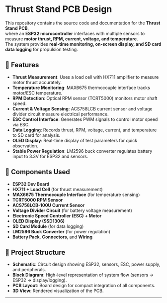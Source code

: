 # Thrust Stand PCB Design

This repository contains the source code and documentation for the **Thrust Stand PCB**,  
where an **ESP32 microcontroller** interfaces with multiple sensors to measure **motor thrust, RPM, current, voltage, and temperature**.  
The system provides **real-time monitoring, on-screen display, and SD card data logging** for propulsion testing.

## 🚀 Features
- **Thrust Measurement**: Uses a load cell with HX711 amplifier to measure motor thrust accurately.  
- **Temperature Monitoring**: MAX6675 thermocouple interface tracks motor/ESC temperature.  
- **RPM Detection**: Optical RPM sensor (TCRT5000) monitors motor shaft speed.  
- **Current & Voltage Sensing**: ACS758LCB current sensor and voltage divider circuit measure electrical performance.  
- **ESC Control Interface**: Generates PWM signals to control motor speed via ESC.  
- **Data Logging**: Records thrust, RPM, voltage, current, and temperature to SD card for analysis.  
- **OLED Display**: Real-time display of test parameters for quick observation.  
- **Stable Power Regulation**: LM2596 buck converter regulates battery input to 3.3V for ESP32 and sensors.  

## 🧰 Components Used
- **ESP32 Dev Board**  
- **HX711 + Load Cell** (for thrust measurement)  
- **MAX6675 Thermocouple Interface** (for temperature sensing)  
- **TCRT5000 RPM Sensor**  
- **ACS758LCB-100U Current Sensor**  
- **Voltage Divider Circuit** (for battery voltage measurement)  
- **Electronic Speed Controller (ESC) + Motor**  
- **OLED Display (SSD1306)**  
- **SD Card Module** (for data logging)  
- **LM2596 Buck Converter** (for power regulation)  
- **Battery Pack**, **Connectors**, and **Wiring**  

## 📁 Project Structure
- **Schematic**: Circuit design showing ESP32, sensors, ESC, power supply, and peripherals.  
- **Block Diagram**: High-level representation of system flow (sensors → ESP32 → display/logging).  
- **PCB Layout**: Board design for compact integration of all components.  
- **3D View**: Rendered visualization of the PCB.  

---
